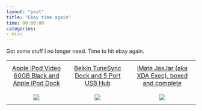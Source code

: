 ```yaml
---
layout: "post"
title: "Ebay time again"
time: 00:00:00
categories: 
- misc
---
```

 Got some stuff I no longer need. Time to hit ebay again.
<table width="85%">
<tr>
<td style="padding: 10px" align="center" valign="bottom"><a href="http://cgi.ebay.co.uk/ws/eBayISAPI.dll?ViewItem&amp;item=200048118024">
Apple iPod Video 60GB Black
and Apple iPod Dock
</a></td>
<td style="padding: 10px" align="center" valign="bottom"><a href="http://cgi.ebay.co.uk/ws/eBayISAPI.dll?ViewItem&amp;item=200048123253">
Belkin TuneSync Dock and
5 Port USB Hub
</a></td>
<td style="padding: 10px" align="center" valign="bottom"><a href="http://cgi.ebay.co.uk/ws/eBayISAPI.dll?ViewItem&amp;item=200048135120">
iMate JasJar (aka XDA Exec),
boxed and complete
</a></td>
</tr>
<tr>
<td style="padding: 10px" align="center" valign="bottom"><a href="http://cgi.ebay.co.uk/ws/eBayISAPI.dll?ViewItem&amp;item=200048118024">
<img src="http://dev.stut.net/ebay/ipod/ipod1t.jpg" border="0" />
</a></td>
<td style="padding: 10px" align="center" valign="bottom"><a href="http://cgi.ebay.co.uk/ws/eBayISAPI.dll?ViewItem&amp;item=200048123253">
<img src="http://dev.stut.net/ebay/belkindock/belkindock1t.jpg" border="0" />
</a></td>
<td style="padding: 10px" align="center" valign="bottom"><a href="http://cgi.ebay.co.uk/ws/eBayISAPI.dll?ViewItem&amp;item=200048135120">
<img src="http://dev.stut.net/ebay/jasjar/jasjar13t.jpg" border="0" />
</a></td>
</tr>
</table>
